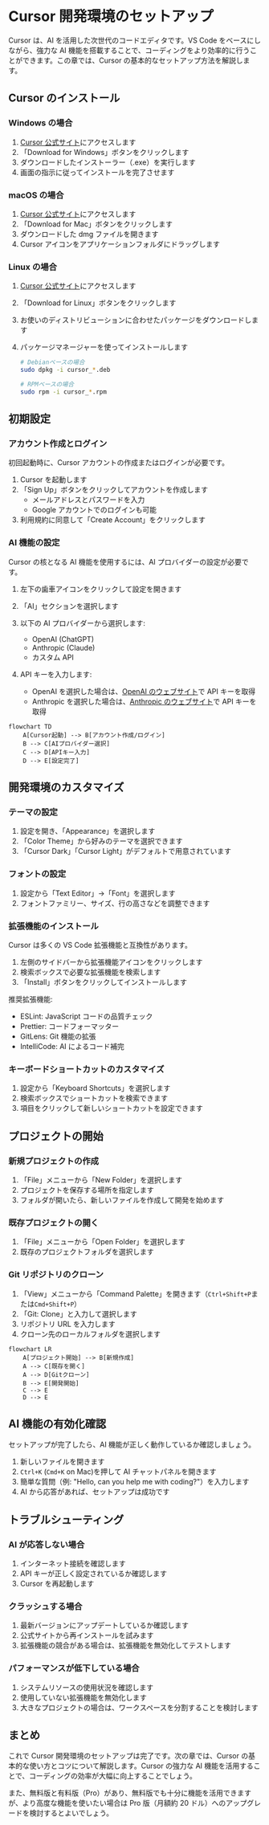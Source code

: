 # Cursor 開発環境のセットアップ

Cursor は、AI を活用した次世代のコードエディタです。VS Code をベースにしながら、強力な AI 機能を搭載することで、コーディングをより効率的に行うことができます。この章では、Cursor の基本的なセットアップ方法を解説します。

## Cursor のインストール

### Windows の場合

1. [Cursor 公式サイト](https://cursor.sh)にアクセスします
2. 「Download for Windows」ボタンをクリックします
3. ダウンロードしたインストーラー（.exe）を実行します
4. 画面の指示に従ってインストールを完了させます

### macOS の場合

1. [Cursor 公式サイト](https://cursor.sh)にアクセスします
2. 「Download for Mac」ボタンをクリックします
3. ダウンロードした dmg ファイルを開きます
4. Cursor アイコンをアプリケーションフォルダにドラッグします

### Linux の場合

1. [Cursor 公式サイト](https://cursor.sh)にアクセスします
2. 「Download for Linux」ボタンをクリックします
3. お使いのディストリビューションに合わせたパッケージをダウンロードします
4. パッケージマネージャーを使ってインストールします

   ```bash
   # Debianベースの場合
   sudo dpkg -i cursor_*.deb

   # RPMベースの場合
   sudo rpm -i cursor_*.rpm
   ```

## 初期設定

### アカウント作成とログイン

初回起動時に、Cursor アカウントの作成またはログインが必要です。

1. Cursor を起動します
2. 「Sign Up」ボタンをクリックしてアカウントを作成します
   - メールアドレスとパスワードを入力
   - Google アカウントでのログインも可能
3. 利用規約に同意して「Create Account」をクリックします

### AI 機能の設定

Cursor の核となる AI 機能を使用するには、AI プロバイダーの設定が必要です。

1. 左下の歯車アイコンをクリックして設定を開きます
2. 「AI」セクションを選択します
3. 以下の AI プロバイダーから選択します:

   - OpenAI (ChatGPT)
   - Anthropic (Claude)
   - カスタム API

4. API キーを入力します:
   - OpenAI を選択した場合は、[OpenAI のウェブサイト](https://platform.openai.com/api-keys)で API キーを取得
   - Anthropic を選択した場合は、[Anthropic のウェブサイト](https://console.anthropic.com/)で API キーを取得

```mermaid
flowchart TD
    A[Cursor起動] --> B[アカウント作成/ログイン]
    B --> C[AIプロバイダー選択]
    C --> D[APIキー入力]
    D --> E[設定完了]
```

## 開発環境のカスタマイズ

### テーマの設定

1. 設定を開き、「Appearance」を選択します
2. 「Color Theme」から好みのテーマを選択できます
3. 「Cursor Dark」「Cursor Light」がデフォルトで用意されています

### フォントの設定

1. 設定から「Text Editor」→「Font」を選択します
2. フォントファミリー、サイズ、行の高さなどを調整できます

### 拡張機能のインストール

Cursor は多くの VS Code 拡張機能と互換性があります。

1. 左側のサイドバーから拡張機能アイコンをクリックします
2. 検索ボックスで必要な拡張機能を検索します
3. 「Install」ボタンをクリックしてインストールします

推奨拡張機能:

- ESLint: JavaScript コードの品質チェック
- Prettier: コードフォーマッター
- GitLens: Git 機能の拡張
- IntelliCode: AI によるコード補完

### キーボードショートカットのカスタマイズ

1. 設定から「Keyboard Shortcuts」を選択します
2. 検索ボックスでショートカットを検索できます
3. 項目をクリックして新しいショートカットを設定できます

## プロジェクトの開始

### 新規プロジェクトの作成

1. 「File」メニューから「New Folder」を選択します
2. プロジェクトを保存する場所を指定します
3. フォルダが開いたら、新しいファイルを作成して開発を始めます

### 既存プロジェクトの開く

1. 「File」メニューから「Open Folder」を選択します
2. 既存のプロジェクトフォルダを選択します

### Git リポジトリのクローン

1. 「View」メニューから「Command Palette」を開きます（`Ctrl+Shift+P`または`Cmd+Shift+P`）
2. 「Git: Clone」と入力して選択します
3. リポジトリ URL を入力します
4. クローン先のローカルフォルダを選択します

```mermaid
flowchart LR
    A[プロジェクト開始] --> B[新規作成]
    A --> C[既存を開く]
    A --> D[Gitクローン]
    B --> E[開発開始]
    C --> E
    D --> E
```

## AI 機能の有効化確認

セットアップが完了したら、AI 機能が正しく動作しているか確認しましょう。

1. 新しいファイルを開きます
2. `Ctrl+K` (`Cmd+K` on Mac)を押して AI チャットパネルを開きます
3. 簡単な質問（例: "Hello, can you help me with coding?"）を入力します
4. AI から応答があれば、セットアップは成功です

## トラブルシューティング

### AI が応答しない場合

1. インターネット接続を確認します
2. API キーが正しく設定されているか確認します
3. Cursor を再起動します

### クラッシュする場合

1. 最新バージョンにアップデートしているか確認します
2. 公式サイトから再インストールを試みます
3. 拡張機能の競合がある場合は、拡張機能を無効化してテストします

### パフォーマンスが低下している場合

1. システムリソースの使用状況を確認します
2. 使用していない拡張機能を無効化します
3. 大きなプロジェクトの場合は、ワークスペースを分割することを検討します

## まとめ

これで Cursor 開発環境のセットアップは完了です。次の章では、Cursor の基本的な使い方とコツについて解説します。Cursor の強力な AI 機能を活用することで、コーディングの効率が大幅に向上することでしょう。

また、無料版と有料版（Pro）があり、無料版でも十分に機能を活用できますが、より高度な機能を使いたい場合は Pro 版（月額約 20 ドル）へのアップグレードを検討するとよいでしょう。
